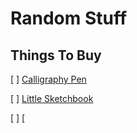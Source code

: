 # Random Stuff

## Things To Buy

[ ] [Calligraphy Pen](https://www.amazon.com/Speedball-3059-Calligraphy-Set/dp/B000BYU186/ref=sr_1_20?ie=UTF8&qid=1529505592&sr=8-20&keywords=calligraphy+kit)

[ ] [Little Sketchbook](https://www.amazon.com/Strathmore-455-8-Sketch-Bound-Sheets/dp/B004O7EFMO/ref=sr_1_5?s=arts-crafts&ie=UTF8&qid=1529505810&sr=1-5&keywords=strathmore+sketchbook)

[ ] [

